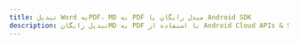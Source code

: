 ---title: تبدیل Word بهPDF، MD به PDF مبدل رایگان یا Android SDKdescription: تبدیل رایگانMD به PDF با استفاده از Android Cloud APIs & SDK. همچنین اسناد Microsoft Word و OpenOffice را در Cloud ایجاد، ویرایش و رندر کنید.---